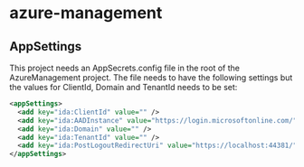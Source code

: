 # azure-management
## AppSettings
This project needs an AppSecrets.config file in the root of the AzureManagement project. The file needs to have the following settings but the values for ClientId, Domain and TenantId needs to be set:
```xml
<appSettings>
  <add key="ida:ClientId" value="" />
  <add key="ida:AADInstance" value="https://login.microsoftonline.com/" />
  <add key="ida:Domain" value="" />
  <add key="ida:TenantId" value="" />
  <add key="ida:PostLogoutRedirectUri" value="https://localhost:44381/" />
</appSettings>
```
